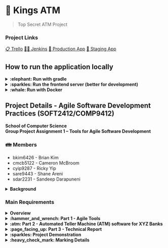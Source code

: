 # :atm: Kings ATM 
> Top Secret ATM Project

### Project Links
[:clipboard: Trello](https://trello.com/invite/b/GH4QKB36/9b4734b33bfc7c8f13887f5fe98c9b3c/kings-atm) 
[:man_singer: Jenkins](https://kingsatm-jenkins.codepass.dev)
[:rocket: Production App](https://kingsatm.codepass.dev)
[:martial_arts_uniform: Staging App](https://kingsatm-staging.codepass.dev)

## How to run the application locally

<details>
   <summary> <strong> :elephant: Run with gradle </strong> </summary>

**Requirements**

- Postgres datbase installed locally
- Postgres database with the name `kingsatm`
- `kingsatm` database set up with credentials `client:client`
- Postgres exposed on localhost:5432
- Gradle installed (or use graddle wrapper)

You can run `./gradlew bootRun` and this will start the project locally and can
be accessed at `localhost:7000`. This will build the frontend, backend, run tests
and then start a localserver.

</details>

<details> 
   <summary> <strong> :sparkles: Run the frontend server (better for development) </strong> </summary>
   
   **Requirements**

   - NodeJs installed locally
   - Npm installed locally
   
In the terminal run `cd /frontend` , then run `npm run serve`. This will start a local development
sever on port **3000**. When you make changes to the frontend, this will automatically recompile on save to update realtime


</details>

<details> 
   <summary> <strong>:whale: Run with Docker </strong> </summary> 
   
**Requirements** 

- [Docker Desktop (Windows/Mac)](https://www.docker.com/get-started) / [Docker Engine (Linux)](https://hub.docker.com/search?offering=community&operating_system=linux&q=&type=edition)
- [docker-compose](https://docs.docker.com/compose/install/)

1. At the project root folder, where `docker-compose.yml` is located, run `docker-compose up -d` .
2. Run `docker ps` to see running containers. You should see a container with the image name `*_kingsatm` .
3. The app is available at `http://localhost:8090` .

To stop the container, run `docker-compose down` .

</details>

## Project Details - Agile Software Development Practices (SOFT2412/COMP9412)

**School of Computer Science**  
**Group Project Assignment 1 – Tools for Agile Software Development**

### :family: Members

- bkim6426 - Brian Kim
- cmcb5122 - Cameron McBroom
- cyip9287 - Ricky Yip
- sare9443 - Shane Areni
- sdar2231 - Sandeep Darapuneni


<details> 
   <summary><strong>Background</strong></summary>

Agile software development is centered around teams and teamwork. In Agile team environments, a set of practices and principles should be followed to guide teams through the development process to build quality software products efficiently and effectively. Implementing Agile practices and principles in a software development project require developing skills that fall in two main areas namely, technical tooling, and social interactions. In this unit, you are required to work in Agile software development teams to experience and develop both technical and social skills.

The goal of the first group project assignment is to work as a team and to use and apply Agile software development tools in the context of a software development project.

</details>


### Main Requirements

<details> 
   <summary> <strong> Overview </strong> </summary> 

In this group project, teams of 5 students (must be enrolled in the same lab) will be required to build an ATM software application in Java. All teams are required to use this software project as the starting point of their work. As a team, you will be required to develop specific features/functionalities of the ATM software application.

Following Agile practices, each team is required to work collaboratively and carry out software development activities to build the ATM software application. During the development, each team is required to use the set of software tools covered in this course following Agile development practices. Below are more details of the project requirements and deliverables for the assignment.

</details>

<details> 
   <summary> <strong> :hammer_and_wrench: Part 1 - Agile Tools </strong> </summary> 

Each group must collaboratively work to setup a set of software tools that will help them to prepare to prepare agile development environment. All these tools have been/will be introduced in the weekly labs including GitHub, Gradle, JUnit (including code coverage) and Jenkins. In your tool setup, you will need to meet the following requirements:

- [x] There must be a single shared GitHub repository in the supplied [GitHub organization](https://github.sydney.edu.au/SOFT2412-2020S2) for the entire group. Every member must contribute to this repository.
- [ ] Gradle must be used for build automation, and JUnit for automated testing. JUnit must be integrated with Gradle and a code coverage tool. For JUnit testing, code coverage must be at least 75%.
- [x] Continuous integration should be done with Jenkins, which must be hooked with GitHub. Both Gradle and JUnit must be integrated on Jenkins and run automatically for every new commit in a particular GitHub branch after Jenkins has been setup correctly.
- [x] Jenkins must be integrated with GitHub via webhooks. Also, ngrok can be used for continuous integration with Jenkins. Alternatively, Jenkins may be hosted on public cloud service providers if your team is happy with that solution. Jenkins must show test reports for the application. **Only one member is required to setup Jenkins.**
- [x] It is recommended to use an IDE like IntelliJ or Eclipse, whatever your group feels comfortable with, to assist you throughout the software development.

The tool setup might become more challenging. So, it is crucial that every group members participate and practice all exercises in the tutorials (week 2 – week 6).

</details>


<details> 
   <summary> <strong> :atm: Part 2 - Automated Teller Machine (ATM) software for XYZ Banks </strong> </summary> 

Each group will be required to develop a simple ATM software in JAVA. All team members must collaboratively build this application using the agile tools they have setup in the previous part. All teams will have to implement following application requirements:

1. The XYZ Bank Inc. can have many automated teller machines (ATMs), and the new software system shall provide functionality on all ATMs.
2. The system shall enable the customers of XYZ Bank, who have valid ATM cards , to perform three types of transactions:
   1. Withdrawal of funds
   2. Deposit of Funds
   3. Balance Check
3. The ATM should allow the user to enter the card number (5 digits) which should be validated against a list of valid cards.
4. An ATM card usage shall be considered valid if it meets the following conditions:
   1. The card number entered by the user is valid
   2. The card is used after the start date, i.e., the date when the card was issued.
   3. The card is used before the expiration date, i.e., the date when the card expires.
   4. The card has not been reported lost or stolen by the customer, who had been issued that card.
   5. The customer provides correct personal identification number (PIN), which matches the PIN maintained by the system.
5. The system shall confiscate the ATM card if it detects that a lost or stolen card has been inserted by a customer. The system shall also display an apology to the customer
6. The system shall allow the customer to enter the correct PIN in no more three attempts. The failure to provide correct PIN in three attempts shall result in the ATM card being blocked.
7. The system shall ask for the transaction type after satisfactory validation of the customer PIN only. The customer shall be given the three options: Withdraw money, deposit money or balance check.
8. If a customer selects Withdraw money, the system shall prompt the customer to enter the amount to be dispensed. **The ATM has no restriction on the amount to be dispensed and dispenses both coins and notes.**
9. If a withdrawal transaction is approved, the requested amount of cash shall be dispensed, a receipt shall be printed containing information about the transaction, and the card shall be ejected. The information printed on the receipt includes transaction number, transaction type, amount withdrawn, and account balance
10. The system shall also check if there are enough funds available in the account and if there are insufficient funds should display the available account balance
11. If a customer selects Deposited money, the system shall prompt the customer to enter the amount to be deposited. **The ATM can deposit Australian notes and no coins can be deposited.**
12. If a deposit transaction is approved, the requested amount of cash shall be deposited, a receipt shall be printed containing information about the transaction, and the card shall be ejected. The information printed on the receipt includes transaction number, transaction type, amount deposited, and account balance.
13. If a customer selects Check Balance, the account balance should be displayed on the screen.
14. The system shall cancel any transaction if it has not been completed if the user selects the Cancel option
15. The system should also ATM administrators to perform routine maintenance by adding cash in the system.
16. If the ATM has insufficient cash available, it should provide an error message and the transaction should be cancelled

The application design can be using any UI (text or GUI) for the functionality. You can decide on the application design/architecture; both text file or persistent database are acceptable. The software must always produce correct output and maintain correct and consistent state of all included entities.

</details>


<details> 
   <summary> <strong> :page_facing_up: Part 3 - Technical Report </strong> </summary> 


Each group must prepare a technical report that record evidence of the above development activities (besides the actual Github repo. logs and reports which will be checked as part  of the marking). This specifically includes:

1. Explain how the group collaborated to complete the development of the Application. This should include individual and group contributions, group communication (recorded minutes for all meetings). Each individual team member must explain how they contributed towards implementing the features of the application.
2. A README file or a page in the GitHub wiki explaining how to run the program, and how to test it. You may also include other instructions as to how to contribute/collaborate on the codebase.
3. GitHub collaboration. You must explain how GitHub was used for building the application. This might include Project boards, issues, pull requests etc. and how they were used in favor of completing the implementation of the application.
4. Explain how Gradle was used. This may include any extra tasks/dependencies used for the application including brief comments on how those extra tasks/dependencies helped you build the application.
5. Code coverage report for the final commit, including JUnit results for the commits. All Junit test cases that are written must be documented and explained (i.e. why the unit test was chosen and what does it test (regular input, edge cases etc). Document any tests that may have failed. You will also need to explain what the test coverage report is displaying.

</details>

<details> 
   <summary> <strong> :sparkles: Project Demonstration </strong> </summary> 

Each group must demonstrate their project work. You will have to demo your group work and individual contributions to your tutor.
More details about the demos will be announced prior to the submission deadline.

</details>


<details> 
   <summary> <strong> :heavy_check_mark: Marking Details </strong> </summary> 

## Group Member Contribution

If members of your group do not contribute sufficiently you should alert your tutor as soon as possible. The course instructor has the discretion to scale the group’s mark for each member as follows:

Level of Contribution|Proportion of final grade received
:-----:|:-----:
No contribution |0%
poor/partial contribution  | 1% - 49%
Partial/poor contribution | 50% - 99%
Full contribution | 100%

Each team must submit their technical report as PDF (__one submission per group__) through the provided link this Canvas page. All group members must sign the [assignment coversheet](https://canvas.sydney.edu.au/courses/36380/files/18516331/download?wrap=1) and attach it as the first page of the technical report. (reports that does not include the signed assignment cover sheet will not be marked). Turnitin will be used to check similarity with resources. You may need to reference any information you may use from other resources.

Each team must submit their latest source code version of the Automated Teller Machine (ATM) application as zip file with all your project files (a separate submission link will be supplied prior to the deadline).  A specialized software might be used to check code similarity.


## Marking Guide

The marking criteria will be based on the above requirements. A marking guide will be added once the details of the project demos are finalized.

</details>
